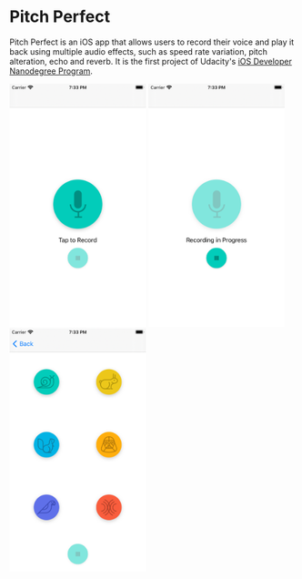 # Pitch Perfect

Pitch Perfect is an iOS app that allows users to record their voice and play it back using multiple audio effects, such as speed rate variation, pitch alteration, echo and reverb. It is the first project of Udacity's [iOS Developer Nanodegree Program](https://www.udacity.com/course/ios-developer-nanodegree--nd003). 

<img src="readme-images/1.png" width="240">
<img src="readme-images/2.png" width="240">
<img src="readme-images/3.png" width="240">